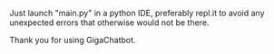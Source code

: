 Just launch "main.py" in a python IDE, preferably repl.it to avoid any unexpected errors that otherwise would not be there.

Thank you for using GigaChatbot.
